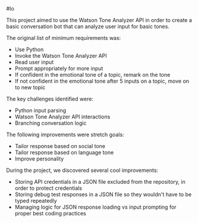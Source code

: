 #Io

This project aimed to use the Watson Tone Analyzer API in order to create a basic conversation bot that can analyze user input for basic tones.

The original list of minimum requirements was:
- Use Python
- Invoke the Watson Tone Analyzer API
- Read user input
- Prompt appropriately for more input
- If confident in the emotional tone of a topic, remark on the tone
- If not confident in the emotional tone after 5 inputs on a topic, move on to new topic

The key challenges identified were:
- Python input parsing
- Watson Tone Analyzer API interactions
- Branching conversation logic

The following improvements were stretch goals:
- Tailor response based on social tone
- Tailor response based on language tone
- Improve personality 

During the project, we discovered several cool improvements:
- Storing API credentials in a JSON file excluded from the repository, in order to protect credentials
- Storing debug test responses in a JSON file so they wouldn't have to be typed repeatedly
- Managing logic for JSON response loading vs input prompting for proper best coding practices 